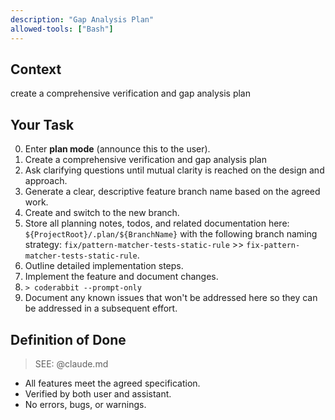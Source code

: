 ```yaml
---
description: "Gap Analysis Plan"
allowed-tools: ["Bash"]
---
```


## Context

create a comprehensive verification and gap analysis plan 

## Your Task

0. Enter **plan mode** (announce this to the user).
1. Create a comprehensive verification and gap analysis plan 
2. Ask clarifying questions until mutual clarity is reached on the design and approach.
3. Generate a clear, descriptive feature branch name based on the agreed work.
4. Create and switch to the new branch.
5. Store all planning notes, todos, and related documentation here: `${ProjectRoot}/.plan/${BranchName}` with the following branch naming strategy: `fix/pattern-matcher-tests-static-rule` >> `fix-pattern-matcher-tests-static-rule`.
6. Outline detailed implementation steps.
7. Implement the feature and document changes.
8. `> coderabbit --prompt-only`
9. Document any known issues that won't be addressed here so they can be addressed in a subsequent effort.

## Definition of Done
> SEE: @claude.md

- All features meet the agreed specification.
- Verified by both user and assistant.
- No errors, bugs, or warnings.
